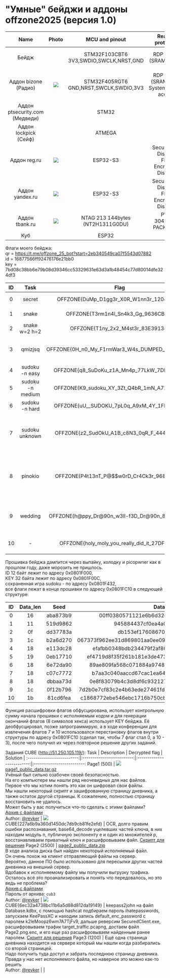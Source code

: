 # "Умные" бейджи и аддоны offzone2025 (версия 1.0)

Name | Photo | MCU and pinout | Readout protection | Firmware files and challenge solutions |  
:-------------------------:|:-------------------------:|:-------------------------:|:-------------------------:|:-------------------------:
Бейдж |  | STM32F103CBT6<br/>3V3,SWDIO,SWCLK,NRST,GND | RDP Level 1<br/>(SRAM access) | [10_STM32F103CBT6_0x20000000_0x5000_SRAM.bin](/offzone2025/10_STM32F103CBT6_0x20000000_0x5000_SRAM.bin?raw=true)<br/>[10_STM32F103CBT6_0x08000000_0x20000_Flash.bin](/offzone2025/10_STM32F103CBT6_0x08000000_0x20000_Flash.bin?raw=true)<br/>[10_STM32F103CBT6_0x1FFFF000_0xA00_SystemMemory.bin](/offzone2025/10_STM32F103CBT6_0x1FFFF000_0xA00_SystemMemory.bin?raw=true)
Аддон bizone (Радио) | ![](/offzone2025/20.jpg) | STM32F405RGT6<br/>GND,NRST,SWCLK,SWDIO,3V3 | RDP Level 0<br/>(SRAM, Flash, SystemMemory access) | [20_STM32F405RGT6_0x1FFF0000_0x8000_SystemMemory_OTP.bin](/offzone2025/20_STM32F405RGT6_0x1FFF0000_0x8000_SystemMemory_OTP.bin)<br/>[20_STM32F405RGT6_0x1FFFC000_0x4000_OptionBytes.bin](/offzone2025/20_STM32F405RGT6_0x1FFFC000_0x4000_OptionBytes.bin)<br/>[20_STM32F405RGT6_0x08000000_0x100000_Flash.bin](/offzone2025/20_STM32F405RGT6_0x08000000_0x100000_Flash.bin)<br/>[20_STM32F405RGT6_0x10000000_0x10000_CCMRAM.bin](/offzone2025/20_STM32F405RGT6_0x10000000_0x10000_CCMRAM.bin)<br/>[20_STM32F405RGT6_0x20000000_0x20000_SRAM.bin](/offzone2025/20_STM32F405RGT6_0x20000000_0x20000_SRAM.bin)
Аддон ptsecurity.com (Медведи) |  | STM32 | ? |
Аддон lockpick (Сейф) |  | ATMEGA | ? |
Аддон reg.ru | ![](/offzone2025/50.jpg) | ESP32-S3 | Secure Boot: Disabled<br/>Flash Encryption: Disabled | [50_ESP32-S3.bin](/offzone2025/50_ESP32-S3.bin)<br/>[50_efuse.txt](/offzone2025/50_efuse.txt)<br/>[50_esptool.txt](/offzone2025/50_esptool.txt)<br/>[50_solve.txt](/offzone2025/50_solve.txt)
Аддон yandex.ru | ![](/offzone2025/60.jpg) | ESP32-S3 | Secure Boot: Disabled<br/>Flash Encryption: Disabled | [60_ESP32-S3.bin](/offzone2025/60_ESP32-S3.bin)<br/>[60_efuse.txt](/offzone2025/60_efuse.txt)<br/>[60_esptool.txt](/offzone2025/60_esptool.txt)<br/>[https://hoggr.ru/](https://hoggr.ru/)<br/>[60_hoggr.ru.rar](/offzone2025/60_hoggr.ru.rar)
Аддон tbank.ru | ![](/offzone2025/70.jpg) | NTAG 213 144bytes (NT2H1311G0DU) | PWD: 304B346B</br>PACK: 1337 | [70_hf-mfu-044A2F92161E90-dump.json](/offzone2025/70_hf-mfu-044A2F92161E90-dump.json)<br/>[70_hf-mfu-044A2F92161E90-dump.bin](/offzone2025/70_hf-mfu-044A2F92161E90-dump.bin)<br/>[@TBankOffzoneBot](https://t.me/TBankOffzoneBot)
Куб |  | ESP32 | ? | 

Флаги моего бейджа: <br/> 
qr = https://t.me/offzone_25_bot?start=2eb340549ca07f5543d07882<br/> 
id = 16877566ff92476176e21bb0<br/> 
key = 7bd08c38bb6e79b08d39346cc53329631e63d3a1b48454c77d80014dfe324df3<br/> 

ID | Task | Flag | Comment |  
:-------------------------:|:-------------------------:|:-------------------------:|:-------------------------:
0 | secret | OFFZONE{DuMp_D1gg3r_X0R_W1nn3r_1204B2B7} | [ZE:RO] is not a villain |
1 | snake | OFFZONE{T3rm1n4l_Sn4k3_Gg_9636CBD2} | snake w=6 h=6 |
2 | snake w=2 h=2 | OFFZONE{T1ny_2x2_M4st3r_83E39134} | snake secret => 1337 |
3 | qmizjsq | OFFZONE{0H_n0_My_F1rmWar3_W4s_DUMPED_E2B9A735} | любая команда с crc32b = 0x95e968c8 |
4 | sudoku -n easy | OFFZONE{q8_SuDoKu_z1A_Mn4p_77LkW_7DB0FBD0} |
5 | sudoku -n medium | OFFZONE{K9_sudoku_XY_3Zt_Q4bR_1mN_A72344AE} |
6 | sudoku -n hard | OFFZONE{uU__SUDOKU_7pL0q_A9xM_4Y_1FE1B1B2} |
7 | sudoku unknown | OFFZONE{z2_SudOkU_A1B_c8N3_0qR_F_444D4EC4} | возможно, надо сохраненную игру подправить на флеше |
8 | pinokio | OFFZONE{P4t13nT_P@$$w0rD_Cr4Ck3r_968A1475} | каждый верный символ прибавляет 100 мс ко времени проверки |
9 | wedding | OFFZONE{h@ppy_Dr@90n_w3ll-f3D_Dr@90n_8F4FDC45} | выбираем режим 500 и первое число > 4.250.000.000 |
10 | - | OFFZONE{holy_moly_you_really_did_it_27DF71A0} | в хранилище флагов лишний флаг |

Прошивка бейджа дампится через выпайку, колодку и picopwner как в прошлом году, даже морозить не пришлось.<br/> 
ID 12 байт лежит по адресу 0x0801F000, <br/> 
KEY 32 байта лежит по адресу 0x0801F00C, <br/> 
сохраненная игра sudoku - по адресу 0x0801F432, <br/> 
все флаги лежат в конце прошивки по адресу 0x0801FC10 в следующей структуре:

ID | Data_len | Seed | Data_enc |  
:-------------------------:|:-------------------------:|:-------------------------:|:-------------------------:
0 | 16 | aba873b9 | 00ff0380571121e6b6d32dbb6e3a848ce8eeff24ff35 |
1 | 11 | 519d9862 | 945884437cf0ea4a08a9f4c46b7ac720ff |
2 | 0f | dd37783a | db153ef176086708e58bc3d1c6984c |
3 | 1c | b2a6d270 | 067373f962ee31d869801aa0ee09cb53df43d7138a65a3e67698c25e |
4 | 18 | e113dc28 | efafbb0348bdb234479f2af86b2158f0624be6b7dd5fe97e |
5 | 19 | 0eb17710 | ef4719d8f35f261b181e3de4730595058616696ab4e4aaa792 |
6 | 18 | 6e72da90 | 89ae809fa568c071884a97481b1974270b2d81e87f7235e7 |
7 | 18 | c07c7772 | b7aa3c040aaccd67cac1ea643453b4c9b523b38f5af7b8ef |
8 | 18 | dbbaa73d | 0e8f83079b4c3d8df6c932127d1dd886b691690cd0cb2581 |
9 | 1c | 0f12b796 | 7d2b0e7cf83c2e4b63ede27461fd361353b791d438cea2df59f58e6a |
10 | 1b | 81cd6fea | c1868772ebe546ebc1716b750cb95ad6daa9f62a788f5b37133713 |

Функция расшифровки флагов обфусцирована, использует контрольную сумму начала прошивки с исполняемым кодом и для генерации окончаний флагов (8 символов хекса) использует KEY бейджа. Её деобфусцировал, позже запрограммирую, а в ходе конференции для извлечения флагов 7 и 10 использовался перестановку флагов внутри структуры по адресу 0x0801FC10 (сделал так, чтобы 7 флаг стал 0, а 10 - 3), после чего получил их через повторное решение других заданий.

Задания CUBE (http://51.250.105.119/):
Task | Description | Decrypted flag | Solution |
:-------------------------:|:-------------------------:|:-------------------------:|:-------------------------:
Page1 (500) | ![](/offzone2025/private_key_pem.png)<br/>[page1_public_data.tar.gz](/offzone2025/page1_public_data.tar.gz)<br/>Учёный был сильно озабочен своей безопасностью.<br/>На его компьютере мы нашли ряд неочевидных для нас файлов.<br/>Первое что мы хотим понять это как он шифровал свои файлы.<br/>Мы нашли некоторый скрипт и зашифрованную страницу дневника, а также остаток другой страницы. К сожалению, полностью страницу восстановить не удалось.<br/>Может быть у вас получиться что-то сделать с этими файлами?<br/>[Архив с файлами](https://disk.yandex.ru/d/umwEdHAOToEPkA)<br/>Author: [@revker](https://t.me/revker) | ![](/offzone2025/Page1.png)<br/>CUBE{227a6b9a360d1450dc7db9cb81fe2efd} | ОСR, долго правим ошибки распознавания, base64_decode уцелевших частей ключа, в них находим модуль n, публичную экспоненту e и один из множителей p, восстанавливаем приватный ключ и расшифровываем файл. [Скрипт для решения](/offzone2025/page1_solve.py)
Page2 (2500) | [page2_public_data.zip](/offzone2025/page2_public_data.zip)<br/>В ходе анализа диска был найден некоторый исполняемый файл.<br/>Он очень похож на клиент отправляющий файлы на сервер.<br/>Вероятно, данное ПО было использовано для пересылки других частей дневника на внешний сервер.<br/>Вдобавок к исполняемому файлу мы получили выгрузку трафика.<br/>Осталось всё это проанализировать и понять что передовалось, но это ведь не проблема?<br/>[Архив с файлами](https://disk.yandex.ru/d/wY9AlRipjiwu_w)<br/>Пароль от архива: `cub3`<br/>Author: [@revker](https://t.me/revker) | ![](/offzone2025/Page2.png)<br/>CUBE{6ec32a4738bc11b6a5d88d812da19149} | keepass2john на файл Database.kdbx, с помощью hashcat подбираем пароль ihatepasswords, запускаем KeePassXC и находим запись default_enc_password с паролем k2leMoopz6wm7A7TjFv9, дальше реверсим SecuredClient.exe, расшифровываем трафик target_traffic.pcapng, достаем файл Page2.png.enc, и его еще раз расшифровываем найденным ранее паролем. [Скрипт для решения](/offzone2025/page2_solve.php)
Page3 (1200) | Ещё одна страница дневника находится на сервере который мы нашли когда разбирались со второй страницей.<br/>Надо получить туда доступ и забрать последнюю страницу дневника.<br/>Правда у нас нет исполняемого файла, но наверное это можно как-то решить<br/>Author: [@revker](https://t.me/revker) |  |
